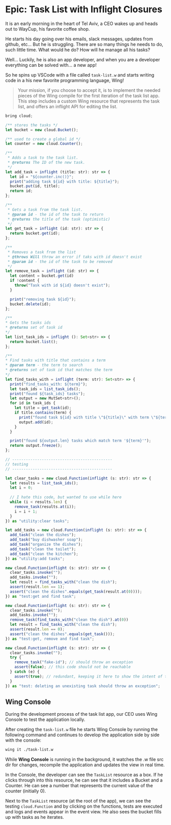 # Epic: Task List with Inflight Closures

It is an early morning in the heart of Tel Aviv, a CEO wakes up and heads out to WayCup, his favorite coffee shop.

He starts his day going over his emails, slack messages, updates from github, etc... But he is struggling. There are
so many things he needs to do, such little time. What would he do? How will he manage all his tasks?

Well... Luckily, he is also an app developer, and when you are a developer everything can be solved with... a new app!

So he spins up VSCode with a file called `task-list.w` and starts writing code in a his new favorite
programming language, Wing!

> Your mission, if you choose to accept it, is to implement the needed pieces of the Wing compile
> for the first iteration of the task list app. This step includes a custom Wing resource that
> represents the task list, and offers an inflight API for editing the list.

```js
bring cloud;

/** stores the tasks */
let bucket = new cloud.Bucket();

/** used to create a global id */
let counter = new cloud.Counter();

/** 
 * Adds a task to the task list.
 * @returns The ID of the new task.
 */
let add_task = inflight (title: str): str => {
  let id = "${counter.inc()}";
  print("adding task ${id} with title: ${title}");
  bucket.put(id, title);
  return id;
};

/** 
 * Gets a task from the task list.
 * @param id - the id of the task to return
 * @returns the title of the task (optimistic)
 */
let get_task = inflight (id: str): str => {
  return bucket.get(id);
};

/** 
 * Removes a task from the list
 * @throws Will throw an error if taks with id doesn't exist
 * @param id - the id of the task to be removed
 */
let remove_task = inflight (id: str) => {
  let content = bucket.get(id)
  if !content {
    throw("Task with id ${id} doesn't exist");
  }

  print("removing task ${id}");
  bucket.delete(id);
};

/** 
* Gets the tasks ids 
* @returns set of task id
*/
let list_task_ids = inflight (): Set<str> => {
  return bucket.list();
};

/** 
* Find tasks with title that contains a term
* @param term - the term to search
* @returns set of task id that matches the term
*/
let find_tasks_with = inflight (term: str): Set<str> => {
  print("find_tasks_with: ${term}");
  let task_ids = list_task_ids();
  print("found ${task_ids} tasks");
  let output = new MutSet<str>();
  for id in task_ids {
    let title = get_task(id);
    if title.contains(term) {
      print("found task ${id} with title \"${title}\" with term \"${term}\"");
      output.add(id);
    }
  }

  print("found ${output.len} tasks which match term '${term}'");
  return output.freeze();
};

// --------------------------------------------
// testing
// --------------------------------------------

let clear_tasks = new cloud.Function(inflight (s: str): str => {
  let results = list_task_ids();
  let i = 0;
  
  // I hate this code, but wanted to use while here
  while (i < results.len) {
    remove_task(results.at(i));
    i = i + 1;
  }
}) as "utility:clear tasks";

let add_tasks = new cloud.Function(inflight (s: str): str => {
  add_task("clean the dishes");
  add_task("buy dishwasher soap");
  add_task("organize the dishes");
  add_task("clean the toilet");
  add_task("clean the kitchen");
}) as "utility:add tasks";

new cloud.Function(inflight (s: str): str => {
  clear_tasks.invoke("");
  add_tasks.invoke("");
  let result = find_tasks_with("clean the dish");
  assert(result.len == 1);
  assert("clean the dishes".equals(get_task(result.at(0))));
}) as "test:get and find task";

new cloud.Function(inflight (s: str): str => {
  clear_tasks.invoke("");
  add_tasks.invoke("");
  remove_task(find_tasks_with("clean the dish").at(0))
  let result = find_tasks_with("clean the dish");
  assert(result.len == 0);
  assert("clean the dishes".equals(get_task()));
}) as "test:get, remove and find task";

new cloud.Function(inflight (s: str): str => {
  clear_tasks.invoke("");
  try {
    remove_task("fake-id"); // should throw an exception
    assert(false); // this code should not be reachable 
  } catch (e) {
    assert(true); // redundant, keeping it here to show the intent of the code
  }
}) as "test: deleting an unexisting task should throw an exception";
```

## Wing Console

During the development process of the task list app, our CEO uses Wing Console to test the application locally.

After creating the `task-list.w` file he starts Wing Console by running the following command and continues to 
develop the application side by side with the console:

```sh
wing it ./task-list.w
``` 

While **Wing Console** is running in the background, it watches the .w file src dir for changes, 
recompile the application and updates the view in real time.

In the Console, the developer can see the `TaskList` resource as a box. If he clicks through into
this resource, he can see that it includes a Bucket and a Counter. He can see a number
that represents the current value of the counter (initially 0).

Next to the `TaskList` resource (at the root of the app), we can see the testing `cloud.Function` and
by clicking on the functions, tests are executed and logs and events appear in the event view.
He also sees the bucket fills up with tasks as he iterates.
